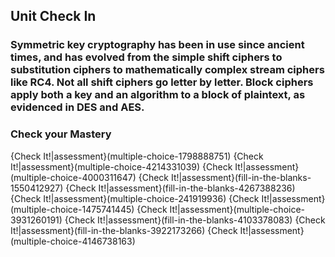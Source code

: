 ##       Unit Check In

### Symmetric key cryptography has been in use since ancient times, and has evolved from the simple shift ciphers to substitution ciphers to mathematically complex stream ciphers like RC4.  Not all shift ciphers go letter by letter. Block ciphers apply both a key and an algorithm to a block of plaintext, as evidenced in DES and AES.  

###  Check your Mastery
{Check It!|assessment}(multiple-choice-1798888751)
{Check It!|assessment}(multiple-choice-4214331039)
{Check It!|assessment}(multiple-choice-4000311647)
{Check It!|assessment}(fill-in-the-blanks-1550412927)
{Check It!|assessment}(fill-in-the-blanks-4267388236)
{Check It!|assessment}(multiple-choice-241919936)
{Check It!|assessment}(multiple-choice-1475741445)
{Check It!|assessment}(multiple-choice-3931260191)
{Check It!|assessment}(fill-in-the-blanks-4103378083)
{Check It!|assessment}(fill-in-the-blanks-3922173266)
{Check It!|assessment}(multiple-choice-4146738163)







